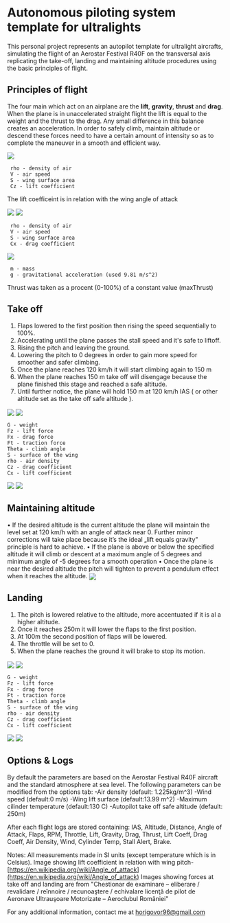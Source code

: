 
# Autonomous piloting system template for ultralights

This personal project represents an autopilot template for ultralight aircrafts, simulating the flight of an Aerostar Festival R40F  on the transversal axis replicating the take-off, landing and maintaining altitude procedures using the basic principles of flight.


## Principles of flight

The four main which act on an airplane are the **lift**, **gravity**,  **thrust** and **drag**. When the plane is in unaccelerated straight flight the lift is equal to the weight and the thrust to the drag. Any small difference in this balance creates an acceleration. In order to safely climb, maintain altitude or descend these forces need to have a certain amount of intensity so as to complete the maneuver in a smooth and efficient way.


<img src="https://render.githubusercontent.com/render/math?math=Lift =1/2*\rho*V^2*S*Cz">

     rho - density of air
     V - air speed
     S - wing surface area
     Cz - lift coefficient
     
The lift coefficeint is in relation with the wing angle of attack 

<img align="centre" src="images/angleOfAttack.jpg">

<img src="https://render.githubusercontent.com/render/math?math=Drag =1/2*\rho*V^2*S*Cx">

     rho - density of air
     V - air speed
     S - wing surface area
     Cx - drag coefficient
     
<img src="https://render.githubusercontent.com/render/math?math=Weight =m*g">

     m - mass
     g - gravitational acceleration (used 9.81 m/s^2)
     
 Thrust was taken as a procent (0-100%) of a constant value (maxThrust)
     
## Take off
1. Flaps lowered to the first position then rising the speed sequentially to 100%.
2. Accelerating until the plane passes the stall speed and it's safe to liftoff.
3. Rising the pitch and leaving the ground.
4. Lowering the pitch to 0 degrees in order to gain more speed for smoother and safer climbing.
5. Once the plane reaches 120 km/h it will start climbing again to 150 m
6. When the plane reaches 150 m take off will disengage because the plane finished this stage and reached a safe altitude.
7. Until further notice, the plane will hold 150 m at 120 km/h IAS ( or other altitude set as the take off safe altitude ).

<img align="center" src="images/takeoff.jpg">

<img align="center" src="images/takeoffForces.jpg">

    G - weight
    Fz - lift force
    Fx - drag force
    Ft - traction force
    Theta - climb angle
    S - surface of the wing
    rho - air density
    Cz - drag coefficient
    Cx - lift coefficient
   
   <img src="https://render.githubusercontent.com/render/math?math=Ft =Fx%2B G2 =Fx%2BG*sin(\theta) = 1/2*\rho*V^2*S*Cx%2BG*sin(\theta)">
   
   <img src="https://render.githubusercontent.com/render/math?math=Fz =G*cos(\theta) = 1/2*\rho*V^2*S*Cx">
   
## Maintaining altitude

• If the desired altitude is the current altitude the plane will maintain the level set at 120 km/h with an angle of attack near 0. Further minor corrections will take place because it’s the ideal „lift equals gravity" principle is hard to achieve.
• If the plane is above or below the specified altitude it will climb or descent at a maximum angle of 5 degrees and minimum angle of -5 degrees for a smooth operation
• Once the plane is near the desired altitude the pitch will tighten to prevent a pendulum effect when it reaches the altitude.
<img align="center" src="images/maintainAltitude.jpg">
## Landing

1. The pitch is lowered relative to the altitude, more accentuated if it is al a higher altitude.
2. Once it reaches 250m it will lower the flaps to the first position.
3. At 100m the second position of flaps will be lowered.
4. The throttle will be set to 0.
5. When the plane reaches the ground it will brake to stop its motion.

<img align="center" src="images/land.jpg">

<img align="center" src="images/landForces.jpg">

    G - weight
    Fz - lift force
    Fx - drag force
    Ft - traction force
    Theta - climb angle
    S - surface of the wing
    rho - air density
    Cz - drag coefficient
    Cx - lift coefficient
   
 <img src="https://render.githubusercontent.com/render/math?math=Fx =Ft%2BG2 =Ft%2BG*sin(\theta)">
   
   <img src="https://render.githubusercontent.com/render/math?math=Fz =G1 =G*cos(\theta) = 1/2*\rho*V^2*S*Cx">
   
## Options & Logs
By default the parameters are based on the Aerostar Festival R40F aircraft and the standard atmosphere at sea level.
The following parameters can be modified from the options tab:
	-Air density (default: 1.225kg/m^3)
	-Wind speed (default:0 m/s)
	-Wing lift surface  (default:13.99 m^2)
	-Maximum cilinder temperature (default:130 C)
	-Autopilot take off safe altitude  (default: 250m)
	
After each flight logs are stored containing:
IAS, Altitude, Distance, Angle of Attack, Flaps, RPM, Throttle, Lift, Gravity, Drag, Thrust, Lift Coeff, Drag Coeff, Air Density, Wind, Cylinder Temp, Stall Alert, Brake.
	
Notes:
All measurements made in SI units (except temperature which is in Celsius).
Image showing lift coefficient in relation with wing pitch-[https://en.wikipedia.org/wiki/Angle_of_attack](https://en.wikipedia.org/wiki/Angle_of_attack)
Images showing forces at take off and landing are from "Chestionar de examinare – eliberare / revalidare / reînnoire / recunoaştere / echivalare licenţă  de pilot de Aeronave Ultrauşoare Motorizate – Aeroclubul României"

For any additional information, contact me at horigovor96@gmail.com